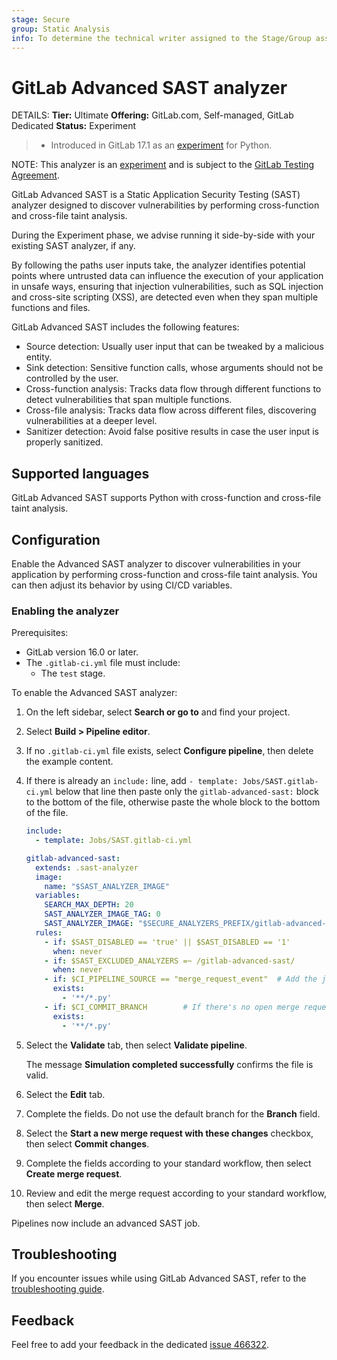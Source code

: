 ```yaml
---
stage: Secure
group: Static Analysis
info: To determine the technical writer assigned to the Stage/Group associated with this page, see https://handbook.gitlab.com/handbook/product/ux/technical-writing/#assignments
---
```


# GitLab Advanced SAST analyzer

DETAILS:
**Tier:** Ultimate
**Offering:** GitLab.com, Self-managed, GitLab Dedicated
**Status:** Experiment

> - Introduced in GitLab 17.1 as an [experiment](../../../policy/experiment-beta-support.md) for Python.

NOTE:
This analyzer is an [experiment](../../../policy/experiment-beta-support.md)
and is subject to the [GitLab Testing Agreement](https://handbook.gitlab.com/handbook/legal/testing-agreement/).

GitLab Advanced SAST is a Static Application Security Testing (SAST) analyzer
designed to discover vulnerabilities by performing cross-function and cross-file taint analysis.

During the Experiment phase, we advise running it side-by-side with your existing SAST analyzer, if any.

By following the paths user inputs take, the analyzer identifies potential points
where untrusted data can influence the execution of your application in unsafe ways,
ensuring that injection vulnerabilities, such as SQL injection and cross-site scripting (XSS),
are detected even when they span multiple functions and files.

GitLab Advanced SAST includes the following features:

- Source detection: Usually user input that can be tweaked by a malicious entity.
- Sink detection: Sensitive function calls, whose arguments should not be controlled by the user.
- Cross-function analysis: Tracks data flow through different functions to detect vulnerabilities that span multiple functions.
- Cross-file analysis: Tracks data flow across different files, discovering vulnerabilities at a deeper level.
- Sanitizer detection: Avoid false positive results in case the user input is properly sanitized.

## Supported languages

GitLab Advanced SAST supports Python with cross-function and cross-file taint analysis.

## Configuration

Enable the Advanced SAST analyzer to discover vulnerabilities in your application by performing
cross-function and cross-file taint analysis. You can then adjust its behavior by using CI/CD
variables.

### Enabling the analyzer

Prerequisites:

- GitLab version 16.0 or later.
- The `.gitlab-ci.yml` file must include:
  - The `test` stage.

To enable the Advanced SAST analyzer:

1. On the left sidebar, select **Search or go to** and find your project.
1. Select **Build > Pipeline editor**.
1. If no `.gitlab-ci.yml` file exists, select **Configure pipeline**, then delete the example
   content.
1. If there is already an `include:` line, add `- template: Jobs/SAST.gitlab-ci.yml`
   below that line then paste only the `gitlab-advanced-sast:` block to the bottom of the file,
   otherwise paste the whole block to the bottom of the file.

   ```yaml
   include:
     - template: Jobs/SAST.gitlab-ci.yml

   gitlab-advanced-sast:
     extends: .sast-analyzer
     image:
       name: "$SAST_ANALYZER_IMAGE"
     variables:
       SEARCH_MAX_DEPTH: 20
       SAST_ANALYZER_IMAGE_TAG: 0
       SAST_ANALYZER_IMAGE: "$SECURE_ANALYZERS_PREFIX/gitlab-advanced-sast:$SAST_ANALYZER_IMAGE_TAG$SAST_IMAGE_SUFFIX"
     rules:
       - if: $SAST_DISABLED == 'true' || $SAST_DISABLED == '1'
         when: never
       - if: $SAST_EXCLUDED_ANALYZERS =~ /gitlab-advanced-sast/
         when: never
       - if: $CI_PIPELINE_SOURCE == "merge_request_event"  # Add the job to merge request pipelines if there's an open merge request.
         exists:
           - '**/*.py'
       - if: $CI_COMMIT_BRANCH        # If there's no open merge request, add it to a *branch* pipeline instead.
         exists:
           - '**/*.py'
   ```

1. Select the **Validate** tab, then select **Validate pipeline**.

   The message **Simulation completed successfully** confirms the file is valid.
1. Select the **Edit** tab.
1. Complete the fields. Do not use the default branch for the **Branch** field.
1. Select the **Start a new merge request with these changes** checkbox, then select **Commit
   changes**.
1. Complete the fields according to your standard workflow, then select **Create
   merge request**.
1. Review and edit the merge request according to your standard workflow, then select **Merge**.

Pipelines now include an advanced SAST job.

## Troubleshooting

If you encounter issues while using GitLab Advanced SAST, refer to the [troubleshooting guide](troubleshooting.md).

## Feedback

Feel free to add your feedback in the dedicated [issue 466322](https://gitlab.com/gitlab-org/gitlab/-/issues/466322).
